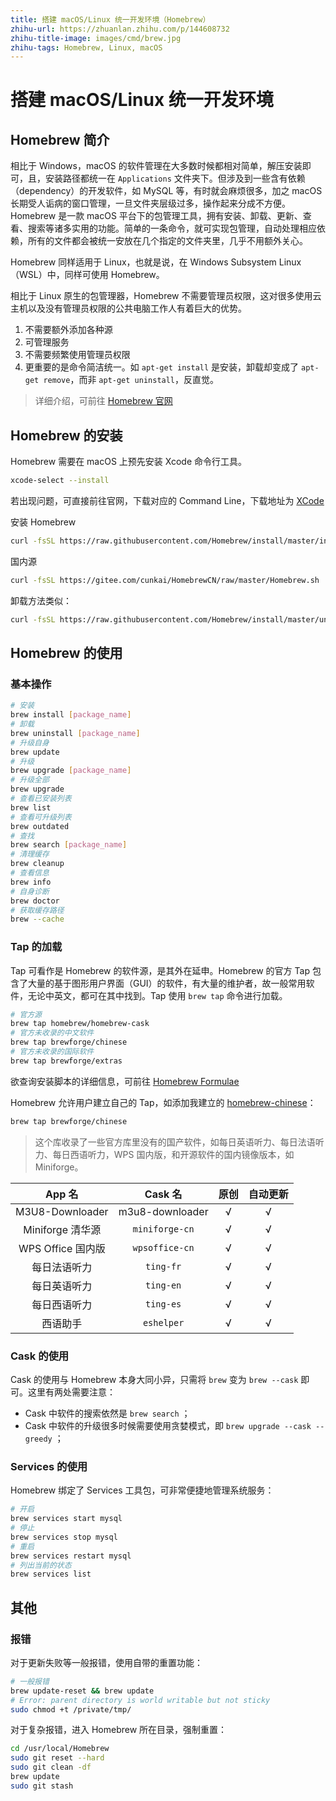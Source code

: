 ```yaml
---
title: 搭建 macOS/Linux 统一开发环境（Homebrew）
zhihu-url: https://zhuanlan.zhihu.com/p/144608732
zhihu-title-image: images/cmd/brew.jpg
zhihu-tags: Homebrew, Linux, macOS
---
```


# 搭建 macOS/Linux 统一开发环境

## Homebrew 简介

相比于 Windows，macOS 的软件管理在大多数时候都相对简单，解压安装即可，且，安装路径都统一在 `Applications` 文件夹下。但涉及到一些含有依赖（dependency）的开发软件，如 MySQL 等，有时就会麻烦很多，加之 macOS 长期受人诟病的窗口管理，一旦文件夹层级过多，操作起来分成不方便。Homebrew 是一款 macOS 平台下的包管理工具，拥有安装、卸载、更新、查看、搜索等诸多实用的功能。简单的一条命令，就可实现包管理，自动处理相应依赖，所有的文件都会被统一安放在几个指定的文件夹里，几乎不用额外关心。

Homebrew 同样适用于 Linux，也就是说，在 Windows Subsystem Linux（WSL）中，同样可使用 Homebrew。

相比于 Linux 原生的包管理器，Homebrew 不需要管理员权限，这对很多使用云主机以及没有管理员权限的公共电脑工作人有着巨大的优势。

1. 不需要额外添加各种源
2. 可管理服务
3. 不需要频繁使用管理员权限
4. 更重要的是命令简洁统一。如 `apt-get install` 是安装，卸载却变成了 `apt-get remove`，而非 `apt-get uninstall`，反直觉。

> 详细介绍，可前往 [Homebrew 官网](https://brew.sh/)

## Homebrew 的安装

Homebrew 需要在 macOS 上预先安装 Xcode 命令行工具。

```bash
xcode-select --install
```

若出现问题，可直接前往官网，下载对应的 Command Line，下载地址为 [XCode](https://developer.apple.com/download/more/)

安装 Homebrew

```bash
curl -fsSL https://raw.githubusercontent.com/Homebrew/install/master/install.sh/bin/bash -c | sh
```

国内源

```bash
curl -fsSL https://gitee.com/cunkai/HomebrewCN/raw/master/Homebrew.sh | sh
```

卸载方法类似：

```bash
curl -fsSL https://raw.githubusercontent.com/Homebrew/install/master/uninstall | sh
```

## Homebrew 的使用

### 基本操作

```bash
# 安装
brew install [package_name]
# 卸载
brew uninstall [package_name]
# 升级自身
brew update
# 升级
brew upgrade [package_name]
# 升级全部
brew upgrade
# 查看已安装列表
brew list
# 查看可升级列表
brew outdated
# 查找
brew search [package_name]
# 清理缓存
brew cleanup
# 查看信息
brew info
# 自身诊断
brew doctor
# 获取缓存路径
brew --cache
```

### Tap 的加载

Tap 可看作是 Homebrew 的软件源，是其外在延申。Homebrew 的官方 Tap 包含了大量的基于图形用户界面（GUI）的软件，有大量的维护者，故一般常用软件，无论中英文，都可在其中找到。Tap 使用 `brew tap` 命令进行加载。

```bash
# 官方源
brew tap homebrew/homebrew-cask
# 官方未收录的中文软件
brew tap brewforge/chinese
# 官方未收录的国际软件
brew tap brewforge/extras
```

欲查询安装脚本的详细信息，可前往 [Homebrew Formulae](https://formulae.brew.sh/)

Homebrew 允许用户建立自己的 Tap，如添加我建立的 [homebrew-chinese](https://github.com/brewforge/homebrew-chinese)：

```bash
brew tap brewforge/chinese
```

> 这个库收录了一些官方库里没有的国产软件，如每日英语听力、每日法语听力、每日西语听力，WPS 国内版，和开源软件的国内镜像版本，如 Miniforge。

|      App 名       |     Cask 名     | 原创 | 自动更新 |
|:-----------------:|:---------------:|:----:|:--------:|
|  M3U8-Downloader  | m3u8-downloader |  √   |    √     |
| Miniforge 清华源  | `miniforge-cn`  |  √   |    √     |
| WPS Office 国内版 | `wpsoffice-cn`  |  √   |    √     |
|   每日法语听力    |    `ting-fr`    |  √   |    √     |
|   每日英语听力    |    `ting-en`    |  √   |    √     |
|   每日西语听力    |    `ting-es`    |  √   |    √     |
|     西语助手      |   `eshelper`    |  √   |    √     |

### Cask 的使用

Cask 的使用与 Homebrew 本身大同小异，只需将 `brew` 变为 `brew --cask` 即可。这里有两处需要注意：

- Cask 中软件的搜索依然是 `brew search` ；
- Cask 中软件的升级很多时候需要使用贪婪模式，即 `brew upgrade --cask --greedy` ；

### Services 的使用

Homebrew 绑定了 Services 工具包，可非常便捷地管理系统服务：

```bash
# 开启
brew services start mysql
# 停止
brew services stop mysql
# 重启
brew services restart mysql
# 列出当前的状态
brew services list
```

## 其他

### 报错

对于更新失败等一般报错，使用自带的重置功能：

```bash
# 一般报错
brew update-reset && brew update
# Error: parent directory is world writable but not sticky
sudo chmod +t /private/tmp/
```

对于复杂报错，进入 Homebrew 所在目录，强制重置：

```bash
cd /usr/local/Homebrew
sudo git reset --hard
sudo git clean -df
brew update
sudo git stash
```
